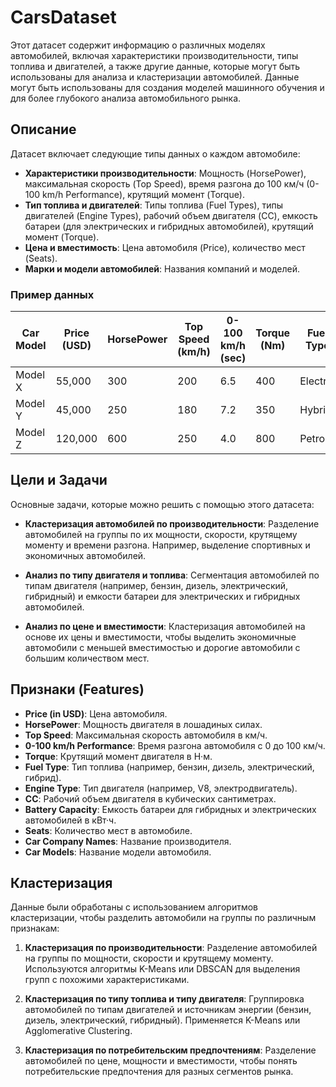 # CarsDataset

Этот датасет содержит информацию о различных моделях автомобилей, включая характеристики производительности, типы топлива и двигателей, а также другие данные, которые могут быть использованы для анализа и кластеризации автомобилей. Данные могут быть использованы для создания моделей машинного обучения и для более глубокого анализа автомобильного рынка.

## Описание

Датасет включает следующие типы данных о каждом автомобиле:
- **Характеристики производительности**: Мощность (HorsePower), максимальная скорость (Top Speed), время разгона до 100 км/ч (0-100 km/h Performance), крутящий момент (Torque).
- **Тип топлива и двигателей**: Типы топлива (Fuel Types), типы двигателей (Engine Types), рабочий объем двигателя (CC), емкость батареи (для электрических и гибридных автомобилей), крутящий момент (Torque).
- **Цена и вместимость**: Цена автомобиля (Price), количество мест (Seats).
- **Марки и модели автомобилей**: Названия компаний и моделей.

### Пример данных

| Car Model  | Price (USD) | HorsePower | Top Speed (km/h) | 0-100 km/h (sec) | Torque (Nm) | Fuel Type | Engine Type | Battery Capacity (kWh) | Seats |
|------------|-------------|------------|------------------|------------------|-------------|-----------|-------------|-------------------------|-------|
| Model X    | 55,000      | 300        | 200              | 6.5              | 400         | Electric  | Electric    | 75                      | 5     |
| Model Y    | 45,000      | 250        | 180              | 7.2              | 350         | Hybrid    | Petrol      | 0                       | 5     |
| Model Z    | 120,000     | 600        | 250              | 4.0              | 800         | Petrol    | V8          | 0                       | 4     |

## Цели и Задачи

Основные задачи, которые можно решить с помощью этого датасета:

- **Кластеризация автомобилей по производительности**: Разделение автомобилей на группы по их мощности, скорости, крутящему моменту и времени разгона. Например, выделение спортивных и экономичных автомобилей.
  
- **Анализ по типу двигателя и топлива**: Сегментация автомобилей по типам двигателя (например, бензин, дизель, электрический, гибридный) и емкости батареи для электрических и гибридных автомобилей.
  
- **Анализ по цене и вместимости**: Кластеризация автомобилей на основе их цены и вместимости, чтобы выделить экономичные автомобили с меньшей вместимостью и дорогие автомобили с большим количеством мест.

## Признаки (Features)

- **Price (in USD)**: Цена автомобиля.
- **HorsePower**: Мощность двигателя в лошадиных силах.
- **Top Speed**: Максимальная скорость автомобиля в км/ч.
- **0-100 km/h Performance**: Время разгона автомобиля с 0 до 100 км/ч.
- **Torque**: Крутящий момент двигателя в Н·м.
- **Fuel Type**: Тип топлива (например, бензин, дизель, электрический, гибрид).
- **Engine Type**: Тип двигателя (например, V8, электродвигатель).
- **CC**: Рабочий объем двигателя в кубических сантиметрах.
- **Battery Capacity**: Емкость батареи для гибридных и электрических автомобилей в кВт·ч.
- **Seats**: Количество мест в автомобиле.
- **Car Company Names**: Название производителя.
- **Car Models**: Название модели автомобиля.

## Кластеризация

Данные были обработаны с использованием алгоритмов кластеризации, чтобы разделить автомобили на группы по различным признакам:

1. **Кластеризация по производительности**: Разделение автомобилей на группы по мощности, скорости и крутящему моменту. Используются алгоритмы K-Means или DBSCAN для выделения групп с похожими характеристиками.
   
2. **Кластеризация по типу топлива и типу двигателя**: Группировка автомобилей по типам двигателей и источникам энергии (бензин, дизель, электрический, гибридный). Применяется K-Means или Agglomerative Clustering.

3. **Кластеризация по потребительским предпочтениям**: Разделение автомобилей по цене, мощности и вместимости, чтобы понять потребительские предпочтения для разных сегментов рынка.
